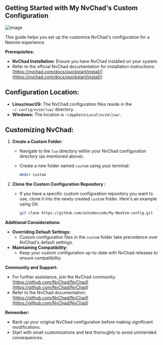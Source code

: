 ## Getting Started with My NvChad's Custom Configuration

![image](https://github.com/ashudevcodes/My-NeoVim-config/assets/105356967/538e010c-bcdf-4e7e-82b5-033ac6014e5e)


This guide helps you set up the customize NvChad's configuration for a Neovim experience.

**Prerequisites:**

- **NvChad Installation:** Ensure you have NvChad installed on your system.
-  Refer to the official NvChad documentation for installation instructions: [https://nvchad.com/docs/quickstart/install/](https://nvchad.com/docs/quickstart/install/)

## Configuration Location:

- **Linux/macOS:** The NvChad configuration files reside in the `~/.config/nvim/lua/` directory.
- **Windows:** The location is `~\AppData\Local\nvim\lua/`.

## Customizing NvChad:

1. **Create a Custom Folder:**
   - Navigate to the `lua` directory within your NvChad configuration directory (as mentioned above).
   - Create a new folder named `custom` using your terminal:

     ```bash
     mkdir custom
     ```

2. **Clone the Custom Configuration Repository :**
   - If you have a specific custom configuration repository you want to use, clone it into the newly created `custom` folder. Here's an example using Git:

     ```bash
     git clone https://github.com/ashudevcode/My-NeoVim-config.git
     ```

**Additional Considerations:**

- **Overriding Default Settings:**
   - Custom configuration files in the `custom` folder take precedence over NvChad's default settings.
- **Maintaining Compatibility:**
   - Keep your custom configuration up-to-date with NvChad releases to ensure compatibility.


**Community and Support:**

- For further assistance, join the NvChad community: [https://github.com/NvChad/NvChad](https://github.com/NvChad/NvChad)
- Refer to the NvChad documentation: [https://github.com/NvChad/NvChad](https://github.com/NvChad/NvChad)

**Remember:**

- Back up your original NvChad configuration before making significant modifications.
- Start with small customizations and test thoroughly to avoid unintended consequences.
